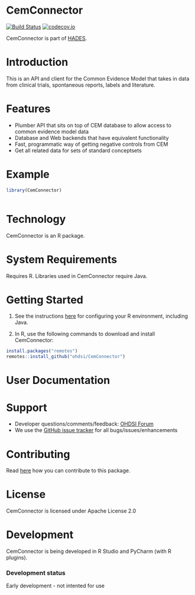 CemConnector
====================

[![Build Status](https://github.com/OHDSI/CemConnector/workflows/R-CMD-check/badge.svg)](https://github.com/OHDSI/CemConnector/actions?query=workflow%3AR-CMD-check)
[![codecov.io](https://codecov.io/github/OHDSI/CemConnector/coverage.svg?branch=master)](https://codecov.io/github/OHDSI/CemConnector?branch=master)

CemConnector is part of [HADES](https://ohdsi.github.io/Hades).

Introduction
============
This is an API and client for the Common Evidence Model that takes in data from clinical trials, spontaneous reports,
 labels and literature.
 


Features
========
- Plumber API that sits on top of CEM database to allow access to common evidence model data
- Database and Web backends that have equivalent functionality
- Fast, programmatic way of getting negative controls from CEM
- Get all related data for sets of standard conceptsets

Example
========
```r
library(CemConnector)



```

Technology
============
CemConnector is an R package.

System Requirements
============
Requires R. Libraries used in CemConnector require Java.

Getting Started
===============

1. See the instructions [here](https://ohdsi.github.io/Hades/rSetup.html) for configuring your R environment, including Java.

2. In R, use the following commands to download and install CemConnector:

  ```r
  install.packages("remotes")
  remotes::install_github("ohdsi/CemConnector")
  ```

User Documentation
==================


Support
=======
* Developer questions/comments/feedback: <a href="http://forums.ohdsi.org/c/developers">OHDSI Forum</a>
* We use the <a href="https://github.com/OHDSI/CemConnector/issues">GitHub issue tracker</a> for all bugs/issues/enhancements

Contributing
============
Read [here](https://ohdsi.github.io/Hades/contribute.html) how you can contribute to this package.


License
=======
CemConnector is licensed under Apache License 2.0

Development
===========
CemConnector is being developed in R Studio and PyCharm (with R plugins).

### Development status

Early development - not intented for use
